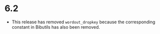 # 6.2

  - This release has removed `wordout_dropkey` because the corresponding
    constant in Bibutils has also been removed.
